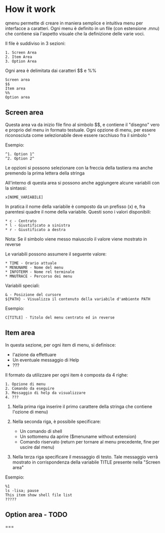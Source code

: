 # How it work
qmenu permette di creare in maniera semplice e intuitiva menu per interfacce a caratteri.
Ogni menu è definito in un file (con estensione .mnu) che contiene sia l'aspetto visuale che la definizione delle varie voci.

Il file è suddiviso in 3 sezioni:

    1. Screen Area
    2. Item Area
    3. Option Area

Ogni area è delimitata dai caratteri $$ e %%

    Screen area
    $$
    Item area
    %%
    Option area

## Screen area
Questa area va da inizio file fino al simbolo $$, e contiene il "disegno" vero e proprio del menu in formato testuale.
Ogni opzione di menu, per essere riconosciuta come selezionabile deve essere racchiuso fra il simbolo ^

Esempio:

    ^1. Option 1^
    ^2. Option 2^

Le opzioni si possono selezionare con la freccia della tastiera ma anche premendo la prima lettera della stringa

All'interno di questa area si possono anche aggiungere alcune variabili con la sintassi:

    x[NOME_VARIABILE]

In pratica il nome della variabile è composto da un prefisso (x) e, fra parentesi quadre il nome della variabile. Questi sono i valori disponibili:

    * c - Centrato
    * l - Giustificato a sinistra
    * r - Giustificato a destra

Nota: Se il simbolo viene messo maiuscolo il valore viene mostrato in reverse

Le variabili possono assumere il seguente valore:

    * TIME - Orario attuale
    * MENUNAME - Nome del menu
    * INFOTERM - Nome rel terminale
    * MNUTRACE - Percorso dei menu

Variabili speciali:

    & - Posizione del cursore
    ${PATH} - Visualizza il contenuto della variabile d'ambiente PATH

Esempio:

	C[TITLE] - Titolo del menu centrato ed in reverse
	
## Item area
In questa sezione, per ogni item di menu, si definisce:

* l'azione da effettuare
* Un eventuale messaggio di Help
* ???

Il formato da utilizzare per ogni item è composta da 4 righe:

    1. Opzione di menu
    2. Comando da eseguire
    3. Messaggio di help da visualizzare
    4. ???


1. Nella prima riga inserire il primo carattere della stringa che contiene l'ozione di menu)
2. Nella seconda riga, è possibile specificare:

    * Un comando di shell
    * Un sottomenu da aprire ($menuname without extension)
    * Comando riservato (return per tornare al menu precedente, fine per uscire dal menu) 

3. Nella terza riga specificare il messaggio di testo.
Tale messaggio verrà mostrato in corrispondenza della variabile TITLE presente nella "Screen area"

Esempio:

    %1
    ls -lisa; pause
    This item show shell file list
    ?????


## Option area - TODO
===




